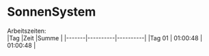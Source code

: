 # SonnenSystem

Arbeitszeiten:\
|Tag    |Zeit      |Summe     |
|-------|----------|----------|
|Tag 01 | 01:00:48 | 01:00:48 |
